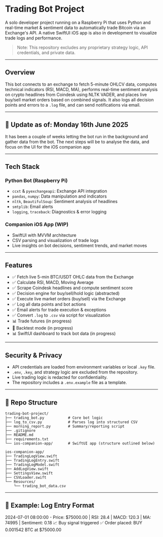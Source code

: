 # Trading Bot Project

A solo developer project running on a Raspberry Pi that uses Python and real-time market & sentiment data to automatically trade Bitcoin via an Exchange's API. A native SwiftUI iOS app is also in development to visualize trade logs and performance.

> Note: This repository excludes any proprietary strategy logic, API credentials, and private data.

---

## Overview

This bot connects to an exchange to fetch 5-minute OHLCV data, computes technical indicators (RSI, MACD, MA), performs real-time sentiment analysis on crypto headlines from Coindesk using NLTK VADER, and places live buy/sell market orders based on combined signals. It also logs all decision points and errors to a `.log` file, and can send notifications via email.

---

## 🔄 Update as of: Monday 16th June 2025

It has been a couple of weeks letting the bot run in the background and gather data from the bot. The next steps will be to analyse the data, and focus on the UI for the iOS companion app

---

## Tech Stack

### Python Bot (Raspberry Pi)
- `ccxt` & `pyexchangeapi`: Exchange API integration
- `pandas`, `numpy`: Data manipulation and indicators
- `nltk`, `BeautifulSoup`: Sentiment analysis of headlines
- `smtplib`: Email alerts
- `logging`, `traceback`: Diagnostics & error logging

### Companion iOS App (WIP)
- SwiftUI with MVVM architecture
- CSV parsing and visualization of trade logs
- Live insights on bot decisions, sentiment trends, and market moves

---

## Features

- ✅ Fetch live 5-min BTC/USDT OHLC data from the Exchange
- ✅ Calculate RSI, MACD, Moving Average
- ✅ Scrape Coindesk headlines and compute sentiment score
- ✅ Decision engine for buy/sell/hold logic (abstracted)
- ✅ Execute live market orders (buy/sell) via the Exchange
- ✅ Log all data points and bot actions
- ✅ Email alerts for trade execution & exceptions
- ✅ Convert `.log` to `.csv` via script for visualization
- 📊 Trade futures (in progress)
- 🧪 Backtest mode (in progress)
- 📊 SwiftUI dashboard to track bot data (in progress)

---

## Security & Privacy

- API credentials are loaded from environment variables or local `.key` file.
- `.env`, `.key`, and strategy logic are excluded from the repository.
- Live trading logic is redacted for confidentiality.
- The repository includes a `.env.example` file as a template.

---

## 📁 Repo Structure

```
trading-bot-project/
├── trading_bot.py           # Core bot logic
├── log_to_csv.py            # Parses log into structured CSV
├── morning_report.py        # Summary/reporting script
├── .gitignore
├── README.md
├── requirements.txt
└── ios-companion-app/       # SwiftUI app (structure outlined below)

ios-companion-app/
├── TradingLogView.swift
├── TradingLogEntry.swift
├── TradingLogModel.swift
├── AddLogView.swift
├── SettingsView.swift
├── CSVLoader.swift
└── Resources/
    └── trading_bot_data.csv
```


---

## 🧪 Example: Log Entry Format

2024-07-01 08:00:00 - Price: $75000.00 | RSI: 28.4 | MACD: 120.3 | MA: 74995 | Sentiment: 0.18 📈 Buy signal triggered ✅ Order placed: BUY 0.001542 BTC at $75000.00
